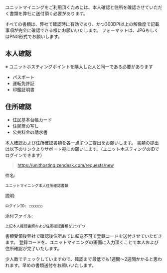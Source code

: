 ユニットマイニングをご利用頂くためには、本人確認と住所を確認させていただく書類を弊社に送付頂く必要があります。

すべての書類は、弊社で確認時に有効であり、かつ300DPI以上の解像度で記載事項が完全に確認できる様にお願いいたします。
フォーマットは、JPGもしくはPNG形式でお願いします。


本人確認
--------

※ ユニットホスティングポイントを購入した人と同一である必要があります

* パスポート
* 運転免許証
* 印鑑証明書


住所確認
--------

* 住民基本台帳カード
* 住民票の写し
* 公共料金の請求書

本人確認および住所確認書類を各一点ずつご提出をお願いします。
書類の提出は以下のリンクよりサポート宛にお願いします。（ユニットホスティングのIDでログインできます）

> https://unithosting.zendesk.com/requests/new

件名:

    ユニットマイニング本人住所確認書類

説明:

    ログインID: ◯◯◯◯◯◯

添付ファイル:

    上記本人確認書類および住所確認書類を1つずつ


書類受領後弊社で確認後住所あてに転送不可で登録コードを送付させていただきます。
登録コードを、ユニットマイニングの画面に入力頂くことで本人および住所確認が完了いたします。

少人数でチェックしていますので、確認まで最低でも1週間〜2週間かかると思われます。早めの書類送付をお願いいたします。
